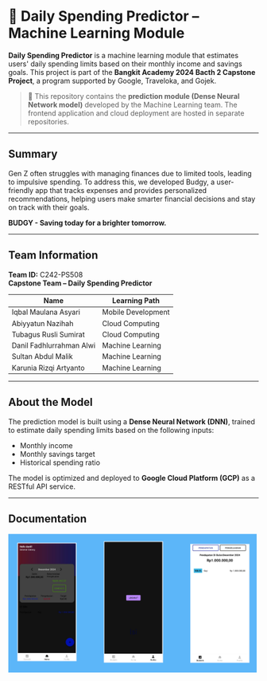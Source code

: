 # 💸 Daily Spending Predictor – Machine Learning Module

**Daily Spending Predictor** is a machine learning module that estimates users' daily spending limits based on their monthly income and savings goals. This project is part of the **Bangkit Academy 2024 Bacth 2 Capstone Project**, a program supported by Google, Traveloka, and Gojek.

> 📌 This repository contains the **prediction module (Dense Neural Network model)** developed by the Machine Learning team. The frontend application and cloud deployment are hosted in separate repositories.

---
## Summary
Gen Z often struggles with managing finances due to limited tools, leading to impulsive spending. To address this, we developed Budgy, a user-friendly app that tracks expenses and provides personalized recommendations, helping users make smarter financial decisions and stay on track with their goals.

**BUDGY - Saving today for a brighter tomorrow.**

---
## Team Information

**Team ID:** C242-PS508  
**Capstone Team – Daily Spending Predictor**

| Name                        | Learning Path        |
|-----------------------------|----------------------|
| Iqbal Maulana Asyari        | Mobile Development   |
| Abiyyatun Nazihah           | Cloud Computing      |
| Tubagus Rusli Sumirat       | Cloud Computing      |
| Danil Fadhlurrahman Alwi    | Machine Learning     |
| Sultan Abdul Malik          | Machine Learning     |
| Karunia Rizqi Artyanto      | Machine Learning     |

---

## About the Model

The prediction model is built using a **Dense Neural Network (DNN)**, trained to estimate daily spending limits based on the following inputs:

- Monthly income
- Monthly savings target
- Historical spending ratio

The model is optimized and deployed to **Google Cloud Platform (GCP)** as a RESTful API service.

---
## Documentation
<img src="dailyspending.png" width="500"/>
